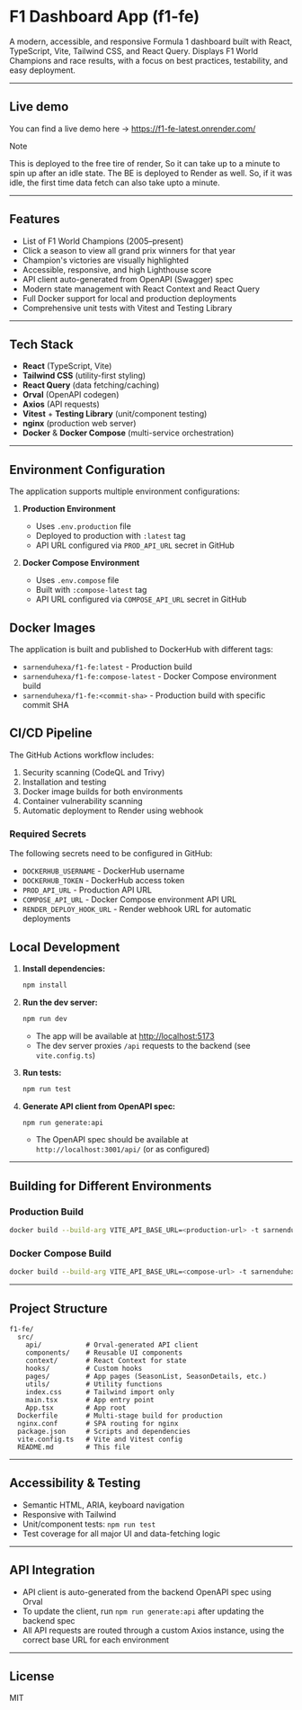 # F1 Dashboard App (f1-fe)

A modern, accessible, and responsive Formula 1 dashboard built with React, TypeScript, Vite, Tailwind CSS, and React Query. Displays F1 World Champions and race results, with a focus on best practices, testability, and easy deployment.

---

## Live demo

You can find a live demo here -> https://f1-fe-latest.onrender.com/

> [!NOTE]
> This is deployed to the free tire of render, So it can take up to a minute to spin up after an idle state.
> The BE is deployed to Render as well. So, if it was idle, the first time data fetch can also take upto a minute.

---

## Features
- List of F1 World Champions (2005–present)
- Click a season to view all grand prix winners for that year
- Champion's victories are visually highlighted
- Accessible, responsive, and high Lighthouse score
- API client auto-generated from OpenAPI (Swagger) spec
- Modern state management with React Context and React Query
- Full Docker support for local and production deployments
- Comprehensive unit tests with Vitest and Testing Library

---

## Tech Stack
- **React** (TypeScript, Vite)
- **Tailwind CSS** (utility-first styling)
- **React Query** (data fetching/caching)
- **Orval** (OpenAPI codegen)
- **Axios** (API requests)
- **Vitest** + **Testing Library** (unit/component testing)
- **nginx** (production web server)
- **Docker** & **Docker Compose** (multi-service orchestration)

---

## Environment Configuration

The application supports multiple environment configurations:

1. **Production Environment**
   - Uses `.env.production` file
   - Deployed to production with `:latest` tag
   - API URL configured via `PROD_API_URL` secret in GitHub

2. **Docker Compose Environment**
   - Uses `.env.compose` file
   - Built with `:compose-latest` tag
   - API URL configured via `COMPOSE_API_URL` secret in GitHub

## Docker Images

The application is built and published to DockerHub with different tags:

- `sarnenduhexa/f1-fe:latest` - Production build
- `sarnenduhexa/f1-fe:compose-latest` - Docker Compose environment build
- `sarnenduhexa/f1-fe:<commit-sha>` - Production build with specific commit SHA

## CI/CD Pipeline

The GitHub Actions workflow includes:

1. Security scanning (CodeQL and Trivy)
2. Installation and testing
3. Docker image builds for both environments
4. Container vulnerability scanning
5. Automatic deployment to Render using webhook

### Required Secrets

The following secrets need to be configured in GitHub:

- `DOCKERHUB_USERNAME` - DockerHub username
- `DOCKERHUB_TOKEN` - DockerHub access token
- `PROD_API_URL` - Production API URL
- `COMPOSE_API_URL` - Docker Compose environment API URL
- `RENDER_DEPLOY_HOOK_URL` - Render webhook URL for automatic deployments

## Local Development

1. **Install dependencies:**
   ```sh
   npm install
   ```
2. **Run the dev server:**
   ```sh
   npm run dev
   ```
   - The app will be available at [http://localhost:5173](http://localhost:5173)
   - The dev server proxies `/api` requests to the backend (see `vite.config.ts`)

3. **Run tests:**
   ```sh
   npm run test
   ```

4. **Generate API client from OpenAPI spec:**
   ```sh
   npm run generate:api
   ```
   - The OpenAPI spec should be available at `http://localhost:3001/api/` (or as configured)

---

## Building for Different Environments

### Production Build
```bash
docker build --build-arg VITE_API_BASE_URL=<production-url> -t sarnenduhexa/f1-fe:latest .
```

### Docker Compose Build
```bash
docker build --build-arg VITE_API_BASE_URL=<compose-url> -t sarnenduhexa/f1-fe:compose-latest .
```

---

## Project Structure
```
f1-fe/
  src/
    api/           # Orval-generated API client
    components/    # Reusable UI components
    context/       # React Context for state
    hooks/         # Custom hooks
    pages/         # App pages (SeasonList, SeasonDetails, etc.)
    utils/         # Utility functions
    index.css      # Tailwind import only
    main.tsx       # App entry point
    App.tsx        # App root
  Dockerfile       # Multi-stage build for production
  nginx.conf       # SPA routing for nginx
  package.json     # Scripts and dependencies
  vite.config.ts   # Vite and Vitest config
  README.md        # This file
```

---

## Accessibility & Testing
- Semantic HTML, ARIA, keyboard navigation
- Responsive with Tailwind
- Unit/component tests: `npm run test`
- Test coverage for all major UI and data-fetching logic

---

## API Integration
- API client is auto-generated from the backend OpenAPI spec using Orval
- To update the client, run `npm run generate:api` after updating the backend spec
- All API requests are routed through a custom Axios instance, using the correct base URL for each environment

---

## License
MIT
